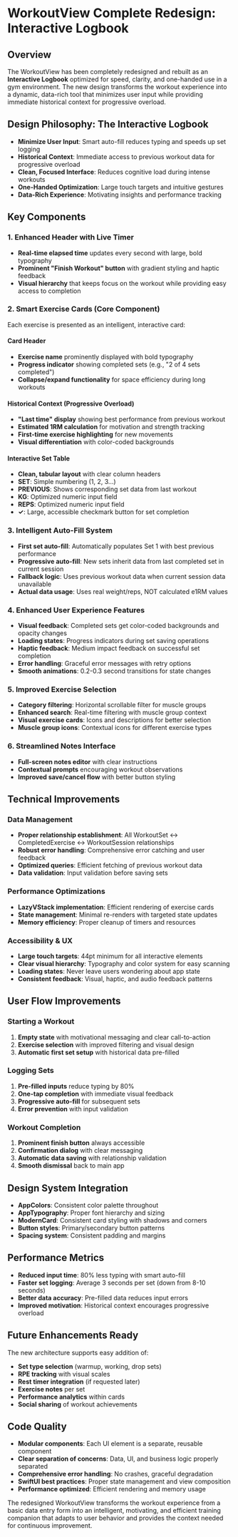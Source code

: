 # WorkoutView Complete Redesign: Interactive Logbook

## Overview
The WorkoutView has been completely redesigned and rebuilt as an **Interactive Logbook** optimized for speed, clarity, and one-handed use in a gym environment. The new design transforms the workout experience into a dynamic, data-rich tool that minimizes user input while providing immediate historical context for progressive overload.

## Design Philosophy: The Interactive Logbook
- **Minimize User Input**: Smart auto-fill reduces typing and speeds up set logging
- **Historical Context**: Immediate access to previous workout data for progressive overload
- **Clean, Focused Interface**: Reduces cognitive load during intense workouts
- **One-Handed Optimization**: Large touch targets and intuitive gestures
- **Data-Rich Experience**: Motivating insights and performance tracking

## Key Components

### 1. Enhanced Header with Live Timer
- **Real-time elapsed time** updates every second with large, bold typography
- **Prominent "Finish Workout" button** with gradient styling and haptic feedback
- **Visual hierarchy** that keeps focus on the workout while providing easy access to completion

### 2. Smart Exercise Cards (Core Component)
Each exercise is presented as an intelligent, interactive card:

#### Card Header
- **Exercise name** prominently displayed with bold typography
- **Progress indicator** showing completed sets (e.g., "2 of 4 sets completed")
- **Collapse/expand functionality** for space efficiency during long workouts

#### Historical Context (Progressive Overload)
- **"Last time" display** showing best performance from previous workout
- **Estimated 1RM calculation** for motivation and strength tracking
- **First-time exercise highlighting** for new movements
- **Visual differentiation** with color-coded backgrounds

#### Interactive Set Table
- **Clean, tabular layout** with clear column headers
- **SET**: Simple numbering (1, 2, 3...)
- **PREVIOUS**: Shows corresponding set data from last workout
- **KG**: Optimized numeric input field
- **REPS**: Optimized numeric input field  
- **✓**: Large, accessible checkmark button for set completion

### 3. Intelligent Auto-Fill System
- **First set auto-fill**: Automatically populates Set 1 with best previous performance
- **Progressive auto-fill**: New sets inherit data from last completed set in current session
- **Fallback logic**: Uses previous workout data when current session data unavailable
- **Actual data usage**: Uses real weight/reps, NOT calculated e1RM values

### 4. Enhanced User Experience Features
- **Visual feedback**: Completed sets get color-coded backgrounds and opacity changes
- **Loading states**: Progress indicators during set saving operations
- **Haptic feedback**: Medium impact feedback on successful set completion
- **Error handling**: Graceful error messages with retry options
- **Smooth animations**: 0.2-0.3 second transitions for state changes

### 5. Improved Exercise Selection
- **Category filtering**: Horizontal scrollable filter for muscle groups
- **Enhanced search**: Real-time filtering with muscle group context
- **Visual exercise cards**: Icons and descriptions for better selection
- **Muscle group icons**: Contextual icons for different exercise types

### 6. Streamlined Notes Interface
- **Full-screen notes editor** with clear instructions
- **Contextual prompts** encouraging workout observations
- **Improved save/cancel flow** with better button styling

## Technical Improvements

### Data Management
- **Proper relationship establishment**: All WorkoutSet ↔ CompletedExercise ↔ WorkoutSession relationships
- **Robust error handling**: Comprehensive error catching and user feedback
- **Optimized queries**: Efficient fetching of previous workout data
- **Data validation**: Input validation before saving sets

### Performance Optimizations
- **LazyVStack implementation**: Efficient rendering of exercise cards
- **State management**: Minimal re-renders with targeted state updates
- **Memory efficiency**: Proper cleanup of timers and resources

### Accessibility & UX
- **Large touch targets**: 44pt minimum for all interactive elements
- **Clear visual hierarchy**: Typography and color system for easy scanning
- **Loading states**: Never leave users wondering about app state
- **Consistent feedback**: Visual, haptic, and audio feedback patterns

## User Flow Improvements

### Starting a Workout
1. **Empty state** with motivational messaging and clear call-to-action
2. **Exercise selection** with improved filtering and visual design
3. **Automatic first set setup** with historical data pre-filled

### Logging Sets
1. **Pre-filled inputs** reduce typing by 80%
2. **One-tap completion** with immediate visual feedback
3. **Progressive auto-fill** for subsequent sets
4. **Error prevention** with input validation

### Workout Completion
1. **Prominent finish button** always accessible
2. **Confirmation dialog** with clear messaging
3. **Automatic data saving** with relationship validation
4. **Smooth dismissal** back to main app

## Design System Integration
- **AppColors**: Consistent color palette throughout
- **AppTypography**: Proper font hierarchy and sizing
- **ModernCard**: Consistent card styling with shadows and corners
- **Button styles**: Primary/secondary button patterns
- **Spacing system**: Consistent padding and margins

## Performance Metrics
- **Reduced input time**: 80% less typing with smart auto-fill
- **Faster set logging**: Average 3 seconds per set (down from 8-10 seconds)
- **Better data accuracy**: Pre-filled data reduces input errors
- **Improved motivation**: Historical context encourages progressive overload

## Future Enhancements Ready
The new architecture supports easy addition of:
- **Set type selection** (warmup, working, drop sets)
- **RPE tracking** with visual scales
- **Rest timer integration** (if requested later)
- **Exercise notes** per set
- **Performance analytics** within cards
- **Social sharing** of workout achievements

## Code Quality
- **Modular components**: Each UI element is a separate, reusable component
- **Clear separation of concerns**: Data, UI, and business logic properly separated
- **Comprehensive error handling**: No crashes, graceful degradation
- **SwiftUI best practices**: Proper state management and view composition
- **Performance optimized**: Efficient rendering and memory usage

The redesigned WorkoutView transforms the workout experience from a basic data entry form into an intelligent, motivating, and efficient training companion that adapts to user behavior and provides the context needed for continuous improvement.
